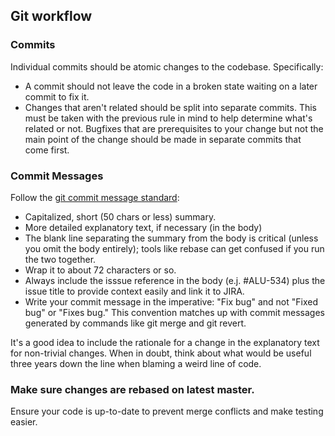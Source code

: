 ## Git workflow

### Commits

Individual commits should be atomic changes to the codebase. Specifically:

* A commit should not leave the code in a broken state waiting on a later
  commit to fix it.
* Changes that aren't related should be split into separate commits. This
  must be taken with the previous rule in mind to help determine what's
  related or not.  Bugfixes that are prerequisites to your change but not
  the main point of the change should be made in separate commits that come
  first.


### Commit Messages

Follow the [git commit message standard](http://tbaggery.com/2008/04/19/a-note-about-git-commit-messages.html):

* Capitalized, short (50 chars or less) summary.
* More detailed explanatory text, if necessary (in the body)
* The blank line separating the summary from the body is critical (unless you omit
the body entirely); tools like rebase can get confused if you run the
two together.
* Wrap it to about 72 characters or so.
* Always include the isssue reference in the body (e.j. #ALU-534) plus the issue title to provide context easily and link it to JIRA.
* Write your commit message in the imperative: "Fix bug" and not "Fixed bug"
or "Fixes bug."  This convention matches up with commit messages generated
by commands like git merge and git revert.


It's a good idea to include the rationale for a change in the explanatory
text for non-trivial changes.  When in doubt, think about what would be
useful three years down the line when blaming a weird line of code.


### Make sure changes are rebased on latest master.

Ensure your code is up-to-date to prevent merge conflicts and make testing
easier.
